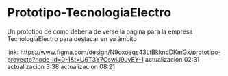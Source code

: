 # Prototipo-TecnologiaElectro
Un prototipo de  como debería de verse la pagina para la empresa TecnologiaElectro para destacar en su ámbito 

link: https://www.figma.com/design/N9oxoeqs43LtBkkncDKmGx/prototipo-proyecto?node-id=0-1&t=U6T3Y7CswiJ9JyEY-1
actualizacion 02:31
actualizacion 3:38
actualizacion 08:21
